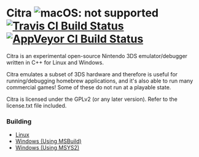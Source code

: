 # Citra ![macOS: not supported](https://img.shields.io/badge/macOS-not%20supported-red) [![Travis CI Build Status](https://travis-ci.com/vvanelslande/citra.svg?branch=master)](https://travis-ci.com/vvanelslande/citra) [![AppVeyor CI Build Status](https://ci.appveyor.com/api/projects/status/tspqx6kvgupwb4e8?svg=true)](https://ci.appveyor.com/project/vvanelslande/citra)
Citra is an experimental open-source Nintendo 3DS emulator/debugger written in C++ for Linux and Windows.

Citra emulates a subset of 3DS hardware and therefore is useful for running/debugging homebrew applications, and it's also able to run many commercial games! Some of these do not run at a playable state.

Citra is licensed under the GPLv2 (or any later version). Refer to the license.txt file included.

### Building
- [Linux](https://github.com/citra-emu/citra/wiki/Building-For-Linux)
- [Windows (Using MSBuild)](https://github.com/vvanelslande/citra/wiki/Building-for-Windows-(MSBuild))
- [Windows (Using MSYS2)](https://github.com/citra-emu/citra/wiki/Building-for-Windows#mingw-w64-build-with-msys2)
